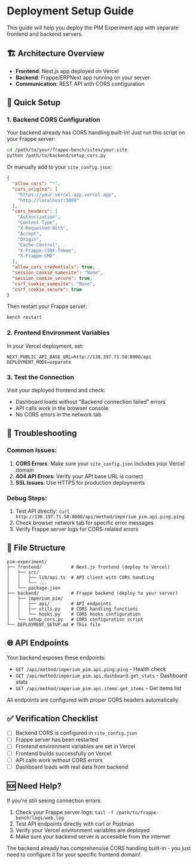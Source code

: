 # Deployment Setup Guide

This guide will help you deploy the PIM Experiment app with separate frontend and backend servers.

## 🏗️ Architecture Overview

- **Frontend**: Next.js app deployed on Vercel
- **Backend**: Frappe/ERPNext app running on your server
- **Communication**: REST API with CORS configuration

## 🚀 Quick Setup

### 1. Backend CORS Configuration

Your backend already has CORS handling built-in! Just run this script on your Frappe server:

```bash
cd /path/to/your/frappe-bench/sites/your-site
python /path/to/backend/setup_cors.py
```

Or manually add to your `site_config.json`:

```json
{
  "allow_cors": "*",
  "cors_origins": [
    "https://your-vercel-app.vercel.app",
    "http://localhost:3000"
  ],
  "cors_headers": [
    "Authorization",
    "Content-Type",
    "X-Requested-With",
    "Accept",
    "Origin",
    "Cache-Control",
    "X-Frappe-CSRF-Token",
    "X-Frappe-CMD"
  ],
  "allow_cors_credentials": true,
  "session_cookie_samesite": "None",
  "session_cookie_secure": true,
  "csrf_cookie_samesite": "None",
  "csrf_cookie_secure": true
}
```

Then restart your Frappe server:
```bash
bench restart
```

### 2. Frontend Environment Variables

In your Vercel deployment, set:

```
NEXT_PUBLIC_API_BASE_URL=http://138.197.71.50:8000/api
DEPLOYMENT_MODE=separate
```

### 3. Test the Connection

Visit your deployed frontend and check:
- Dashboard loads without "Backend connection failed" errors
- API calls work in the browser console
- No CORS errors in the network tab

## 🔧 Troubleshooting

### Common Issues:

1. **CORS Errors**: Make sure your `site_config.json` includes your Vercel domain
2. **404 API Errors**: Verify your API base URL is correct
3. **SSL Issues**: Use HTTPS for production deployments

### Debug Steps:

1. Test API directly: `curl http://138.197.71.50:8000/api/method/imperium_pim.api.ping.ping`
2. Check browser network tab for specific error messages
3. Verify Frappe server logs for CORS-related errors

## 📁 File Structure

```
pim-experiment/
├── frontend/           # Next.js frontend (deploy to Vercel)
│   ├── src/
│   │   ├── lib/api.ts  # API client with CORS handling
│   │   └── ...
│   └── package.json
├── backend/            # Frappe backend (deploy to your server)
│   ├── imperium_pim/
│   │   ├── api/        # API endpoints
│   │   ├── utils.py    # CORS handling functions
│   │   └── hooks.py    # CORS hooks configuration
│   └── setup_cors.py   # CORS configuration script
└── DEPLOYMENT_SETUP.md # This file
```

## 🌐 API Endpoints

Your backend exposes these endpoints:

- `GET /api/method/imperium_pim.api.ping.ping` - Health check
- `GET /api/method/imperium_pim.api.dashboard.get_stats` - Dashboard stats
- `GET /api/method/imperium_pim.api.items.get_items` - Get items list

All endpoints are configured with proper CORS headers automatically.

## ✅ Verification Checklist

- [ ] Backend CORS is configured in `site_config.json`
- [ ] Frappe server has been restarted
- [ ] Frontend environment variables are set in Vercel
- [ ] Frontend builds successfully on Vercel
- [ ] API calls work without CORS errors
- [ ] Dashboard loads with real data from backend

## 🆘 Need Help?

If you're still seeing connection errors:

1. Check your Frappe server logs: `tail -f /path/to/frappe-bench/logs/web.log`
2. Test API endpoints directly with curl or Postman
3. Verify your Vercel environment variables are deployed
4. Make sure your backend server is accessible from the internet

The backend already has comprehensive CORS handling built-in - you just need to configure it for your specific frontend domain!
